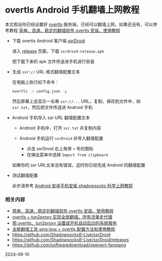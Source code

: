 # overtls Android 手机翻墙上网教程

本文假设你已经设置好 [overtls](https://github.com/ShadowsocksR-Live/overtls) 服务端，已经可以翻墙上网，如果还没有，可以参考教程 [简单、高速、稳定的翻墙软件 overtls 安装、使用教程](.05.4.md)

- 下载 overtls Android 客户端 [ssrDroid](https://github.com/ShadowsocksR-Live/ssrDroid)

   进入 [release](https://github.com/ShadowsocksR-Live/ssrDroid/releases) 页面，下载 `ssrdroid-release.apk`

   把下载下来的 apk 文件传送进手机进行安装

- 生成 `ssr://` URL 格式翻墙配置文本

   在电脑上执行如下命令：

   ```bash
   overtls -c config.json -g
   ```

   然后屏幕上会显示一长串 `ssr://...` URL，复制，保存到文件中，如 `ssr.txt`，然后把文件传送进 Android 手机

- Android 手机导入 ssr URL 翻墙配置文本

   - Android 手机中，打开 `ssr.txt` 并复制内容
   - Android 手机运行 `ssrDroid` 并导入翻墙配置

      - 点击 ssrDroid 右上角带 `+` 号的图标
      - 在弹出菜单中选择 `Import from clipboard`

    如果你的 ssr URL文本没有错误，这时你已经完成 Android 的翻墙配置

- 测试翻墙配置

   此步请参考 [Android 安卓手机安装 shadowsocks 科学上网教程](03.10.md)

### 相关内容

- [简单、高速、稳定的翻墙软件 overtls 安装、使用教程](05.4.md)
- [overtls + tun2proxy 实现全局翻墙，所有流量走代理](05.42.md)
- [把 overtls、tun2proxy 设置成开机自动启动的系统服务](05.44.md)
- [全能翻墙工具 sing-box + overtls 配置方法和使用教程](05.45.md)
- <https://github.com/ShadowsocksR-Live/ssrDroid>
- <https://github.com/ShadowsocksR-Live/ssrDroid/releases>
- <https://github.com/softwaredownload/openwrt-fanqiang>

2024-09-10